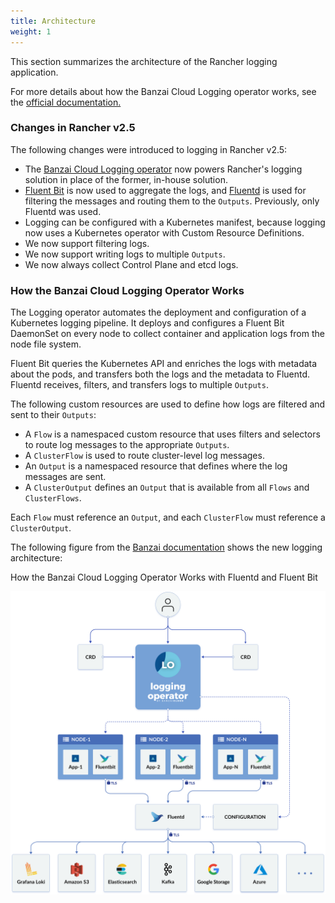 ```yaml
---
title: Architecture
weight: 1
---
```


This section summarizes the architecture of the Rancher logging application.

For more details about how the Banzai Cloud Logging operator works, see the [official documentation.](https://banzaicloud.com/docs/one-eye/logging-operator/#architecture)

### Changes in Rancher v2.5

The following changes were introduced to logging in Rancher v2.5:

- The [Banzai Cloud Logging operator](https://banzaicloud.com/docs/one-eye/logging-operator/) now powers Rancher's logging solution in place of the former, in-house solution.
- [Fluent Bit](https://fluentbit.io/) is now used to aggregate the logs, and [Fluentd](https://www.fluentd.org/) is used for filtering the messages and routing them to the `Outputs`. Previously, only Fluentd was used.
- Logging can be configured with a Kubernetes manifest, because logging now uses a Kubernetes operator with Custom Resource Definitions.
- We now support filtering logs.
- We now support writing logs to multiple `Outputs`.
- We now always collect Control Plane and etcd logs.

### How the Banzai Cloud Logging Operator Works

The Logging operator automates the deployment and configuration of a Kubernetes logging pipeline. It deploys and configures a Fluent Bit DaemonSet on every node to collect container and application logs from the node file system. 

Fluent Bit queries the Kubernetes API and enriches the logs with metadata about the pods, and transfers both the logs and the metadata to Fluentd. Fluentd receives, filters, and transfers logs to multiple `Outputs`.

The following custom resources are used to define how logs are filtered and sent to their `Outputs`: 

- A `Flow` is a namespaced custom resource that uses filters and selectors to route log messages to the appropriate `Outputs`. 
- A `ClusterFlow` is used to route cluster-level log messages.
- An `Output` is a namespaced resource that defines where the log messages are sent. 
- A `ClusterOutput` defines an `Output` that is available from all `Flows` and `ClusterFlows`.

Each `Flow` must reference an `Output`, and each `ClusterFlow` must reference a `ClusterOutput`.

The following figure from the [Banzai documentation](https://banzaicloud.com/docs/one-eye/logging-operator/#architecture) shows the new logging architecture:

<figcaption>How the Banzai Cloud Logging Operator Works with Fluentd and Fluent Bit</figcaption>

![How the Banzai Cloud Logging Operator Works with Fluentd](/img/banzai-cloud-logging-operator.png)